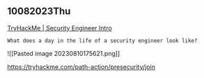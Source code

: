 ## 10082023Thu

[TryHackMe | Security Engineer Intro](https://tryhackme.com/room/securityengineerintro)

```
What does a day in the life of a security engineer look like?
```

![[Pasted image 20230810175621.png]]

https://tryhackme.com/path-action/presecurity/join

